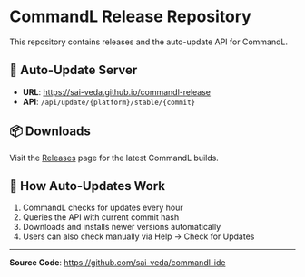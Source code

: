 # CommandL Release Repository

This repository contains releases and the auto-update API for CommandL.

## 🚀 Auto-Update Server
- **URL**: https://sai-veda.github.io/commandl-release
- **API**: `/api/update/{platform}/stable/{commit}`

## 📦 Downloads
Visit the [Releases](https://github.com/sai-veda/commandl-release/releases) page for the latest CommandL builds.

## 🔄 How Auto-Updates Work
1. CommandL checks for updates every hour
2. Queries the API with current commit hash
3. Downloads and installs newer versions automatically
4. Users can also check manually via Help → Check for Updates

---
**Source Code**: https://github.com/sai-veda/commandl-ide
